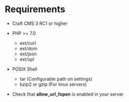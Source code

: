 # Requirements

*   Craft CMS 3 RC1 or higher
*   PHP >= 7.0
    *   ext/curl
    *   ext/dom
    *   ext/json
    *   ext/spl
*   POSIX Shell
    *   tar (Configurable path on settings)
    *   bzip2 or gzip (For linux servers)

*   Check that **allow\_url\_fopen** is enabled in your server
